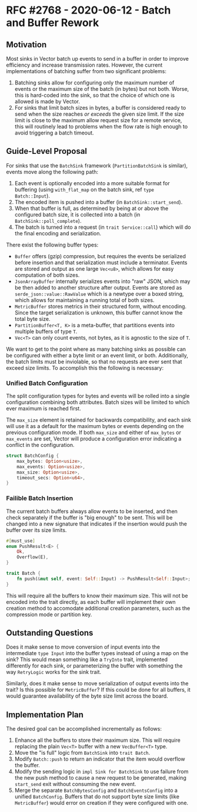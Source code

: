 # RFC #2768 - 2020-06-12 - Batch and Buffer Rework

## Motivation

Most sinks in Vector batch up events to send in a buffer in order to
improve efficiency and increase transmission rates. However, the current
implementations of batching suffer from two significant problems:

1. Batching sinks allow for configuring only the maximum number of
   events or the maximum size of the batch (in bytes) but not
   both. Worse, this is hard-coded into the sink, so that the choice of
   which one is allowed is made by Vector.
2. For sinks that limit batch sizes in bytes, a buffer is considered
   ready to send when the size reaches *or exceeds* the given size
   limit. If the size limit is close to the maximum allow request size
   for a remote service, this will routinely lead to problems when the
   flow rate is high enough to avoid triggering a batch timeout.

## Guide-Level Proposal

For sinks that use the `BatchSink` framework (`PartitionBatchSink` is
similar), events move along the following path:

1. Each event is optionally encoded into a more suitable format for
   buffering (using `with_flat_map` on the batch sink, ref `type
   Batch::Input`).
2. The encoded item is pushed into a buffer (in
   `BatchSink::start_send`).
3. When that buffer is full, as determined by being at or above the
   configured batch size, it is collected into a batch (in
   `BatchSink::poll_complete`).
4. The batch is turned into a request (in `trait Service::call`) which
   will do the final encoding and serialization.

There exist the following buffer types:

- `Buffer` offers (gzip) compression, but requires the events be
  serialized before insertion and that serialization must include a
  terminator. Events are stored and output as one large `Vec<u8>`, which
  allows for easy computation of both sizes.
- `JsonArrayBuffer` internally serializes events into "raw" JSON, which
  may be then added to another structure after output. Events are stored
  as `serde_json::value::RawValue` which is a newtype over a boxed
  string, which allows for maintaining a running total of both sizes.
- `MetricBuffer` stores metrics in their structured form, without
  encoding. Since the target serialization is unknown, this buffer
  cannot know the total byte size.
- `PartitionBuffer<T, K>` is a meta-buffer, that partitions events into
  multiple buffers of type `T`.
- `Vec<T>` can only count events, not bytes, as it is agnostic to the
  size of `T`.

We want to get to the point where as many batching sinks as possible can
be configured with either a byte limit or an event limit, or
both. Additionally, the batch limits must be inviolable, so that no
requests are ever sent that exceed size limits. To accomplish this the
following is necessary:

### Unified Batch Configuration

The split configuration types for bytes and events will be rolled into a
single configuration combining both attributes. Batch sizes will be
limited to which ever maximum is reached first.

The `max_size` element is retained for backwards compatibility, and each
sink will use it as a default for the maximum bytes or events depending
on the previous configuration mode. If both `max_size` and either of
`max_bytes` or `max_events` are set, Vector will produce a configuration
error indicating a conflict in the configuration.

```rust
struct BatchConfig {
    max_bytes: Option<usize>,
    max_events: Option<usize>,
    max_size: Option<usize>,
    timeout_secs: Option<u64>,
}
```

### Failible Batch Insertion

The current batch buffers always allow events to be inserted, and then
check separately if the buffer is "big enough" to be sent. This will be
changed into a new signature that indicates if the insertion would push
the buffer over its size limits.

```rust
#[must_use]
enum PushResult<E> {
    Ok,
    Overflow(E),
}

trait Batch {
    fn push(&mut self, event: Self::Input) -> PushResult<Self::Input>;
}
```

This will require all the buffers to know their maximum size. This will
not be encoded into the trait directly, as each buffer will implement
their own creation method to accomodate additional creation parameters,
such as the compression mode or partition key.

## Outstanding Questions

Does it make sense to move conversion of input events into the
intermediate `type Input` into the buffer types instead of using a map
on the sink? This would mean something like a `TryInto` trait,
implemented differently for each sink, or parameterizing the buffer with
something the way `RetryLogic` works for the sink trait.

Similarly, does it make sense to move serialization of output events
into the trait? Is this possible for `MetricBuffer`? If this could be
done for all buffers, it would guarantee availability of the byte size
limit across the board.

## Implementation Plan

The desired goal can be accomplished incrementally as follows:

1. Enhance all the buffers to store their maximum size. This will
   require replacing the plain `Vec<T>` buffer with a new `VecBuffer<T>`
   type.
2. Move the "is full" logic from `BatchSink` into `trait Batch`.
3. Modify `Batch::push` to return an indicator that the item would
   overflow the buffer.
4. Modify the sending logic in `impl Sink for BatchSink` to use failure
   from the new push method to cause a new request to be generated,
   making `start_send` exit without consuming the new event.
5. Merge the separate `BatchBytesConfig` and `BatchEventsConfig` into a
   unified `BatchConfig`. Buffers that do not support byte size limits
   (like `MetricBuffer`) would error on creation if they were configured
   with one.
